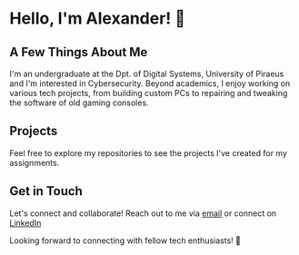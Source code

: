 # Hello, I'm Alexander! 👋

## A Few Things About Me

I'm an undergraduate at the Dpt. of Digital Systems, University of Piraeus and I'm interested in Cybersecurity. Beyond academics, I enjoy working on various tech projects, from building custom PCs to repairing and tweaking the software of old gaming consoles.

## Projects

Feel free to explore my repositories to see the projects I've created for my assignments.

## Get in Touch

Let's connect and collaborate! Reach out to me via [email](mailto:a_lexnikas@hotmail.gr) or connect on [LinkedIn](https://www.linkedin.com/in/alexandros-nikas-94877929a/)


Looking forward to connecting with fellow tech enthusiasts! 🚀
